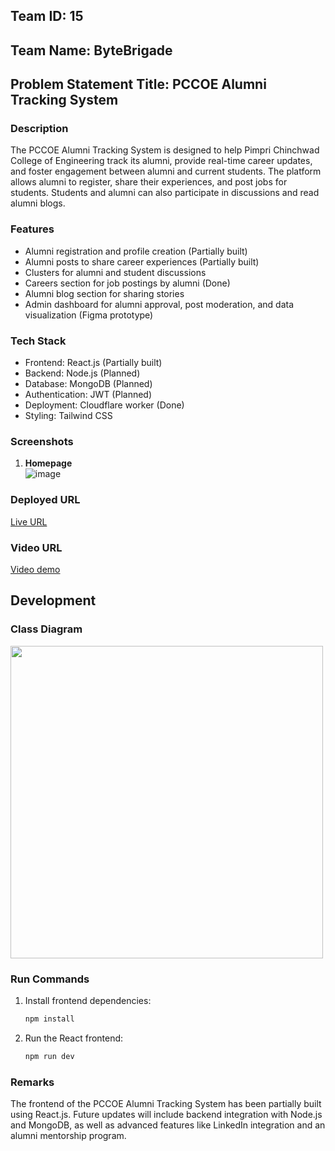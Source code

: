 ## Team ID: 15  
## Team Name: ByteBrigade  
## Problem Statement Title: PCCOE Alumni Tracking System

### Description  
The PCCOE Alumni Tracking System is designed to help Pimpri Chinchwad College of Engineering track its alumni, provide real-time career updates, and foster engagement between alumni and current students. The platform allows alumni to register, share their experiences, and post jobs for students. Students and alumni can also participate in discussions and read alumni blogs.

### Features  
- Alumni registration and profile creation (Partially built)
- Alumni posts to share career experiences (Partially built)
- Clusters for alumni and student discussions
- Careers section for job postings by alumni (Done)
- Alumni blog section for sharing stories
- Admin dashboard for alumni approval, post moderation, and data visualization (Figma prototype)

### Tech Stack  
- Frontend: React.js (Partially built)  
- Backend: Node.js (Planned)  
- Database: MongoDB (Planned)  
- Authentication: JWT (Planned)  
- Deployment: Cloudflare worker (Done)  
- Styling: Tailwind CSS  

### Screenshots  
1. **Homepage**  
![image](https://github.com/user-attachments/assets/84b9ee93-f99b-4a0a-a551-a49c0cdf106d)


### Deployed URL  
[Live URL](https://bytebrigade.mayuresh.me)

### Video URL  
[Video demo](https://www.loom.com/share/c3350299bfe84db4a167a185662c2375?sid=8ea7116c-d99c-4e0d-b86c-b89166ec4ed1)


## Development
### Class Diagram
<img src="https://github.com/user-attachments/assets/cfdac891-d14f-459b-87b7-180c3679b948" width=500>

### Run Commands  
1. Install frontend dependencies:  
   ```bash
   npm install
   ```

2. Run the React frontend:  
   ```bash
   npm run dev
   ```

### Remarks  
The frontend of the PCCOE Alumni Tracking System has been partially built using React.js. Future updates will include backend integration with Node.js and MongoDB, as well as advanced features like LinkedIn integration and an alumni mentorship program.
